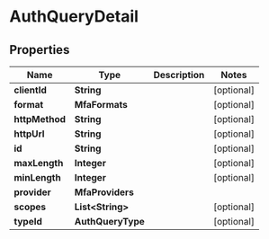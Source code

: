 

# AuthQueryDetail


## Properties

| Name | Type | Description | Notes |
|------------ | ------------- | ------------- | -------------|
|**clientId** | **String** |  |  [optional] |
|**format** | **MfaFormats** |  |  [optional] |
|**httpMethod** | **String** |  |  [optional] |
|**httpUrl** | **String** |  |  [optional] |
|**id** | **String** |  |  [optional] |
|**maxLength** | **Integer** |  |  [optional] |
|**minLength** | **Integer** |  |  [optional] |
|**provider** | **MfaProviders** |  |  |
|**scopes** | **List&lt;String&gt;** |  |  [optional] |
|**typeId** | **AuthQueryType** |  |  [optional] |



